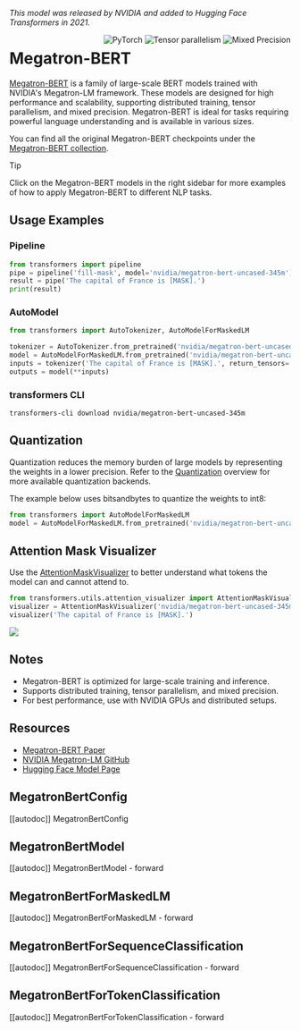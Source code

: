 *This model was released by NVIDIA and added to Hugging Face Transformers in 2021.*
<div style="float: right;">
    <div class="flex flex-wrap space-x-1">
        <img alt="PyTorch" src="https://img.shields.io/badge/PyTorch-DE3412?style=flat&logo=pytorch&logoColor=white">
        <img alt="Tensor parallelism" src="https://img.shields.io/badge/Tensor%20parallelism-06b6d4?style=flat&logoColor=white">
        <img alt="Mixed Precision" src="https://img.shields.io/badge/Mixed%20Precision-eae0c8?style=flat">
    </div>
</div>

# Megatron-BERT

[Megatron-BERT](https://arxiv.org/abs/2104.02096) is a family of large-scale BERT models trained with NVIDIA's Megatron-LM framework. These models are designed for high performance and scalability, supporting distributed training, tensor parallelism, and mixed precision. Megatron-BERT is ideal for tasks requiring powerful language understanding and is available in various sizes.

You can find all the original Megatron-BERT checkpoints under the [Megatron-BERT collection](https://huggingface.co/models?search=megatron-bert).

> [!TIP]
> Click on the Megatron-BERT models in the right sidebar for more examples of how to apply Megatron-BERT to different NLP tasks.

## Usage Examples

### Pipeline
```python
from transformers import pipeline
pipe = pipeline('fill-mask', model='nvidia/megatron-bert-uncased-345m')
result = pipe('The capital of France is [MASK].')
print(result)
```

### AutoModel
```python
from transformers import AutoTokenizer, AutoModelForMaskedLM

tokenizer = AutoTokenizer.from_pretrained('nvidia/megatron-bert-uncased-345m')
model = AutoModelForMaskedLM.from_pretrained('nvidia/megatron-bert-uncased-345m')
inputs = tokenizer('The capital of France is [MASK].', return_tensors='pt')
outputs = model(**inputs)
```

### transformers CLI
```
transformers-cli download nvidia/megatron-bert-uncased-345m
```

## Quantization
Quantization reduces the memory burden of large models by representing the weights in a lower precision. Refer to the [Quantization](../quantization/overview) overview for more available quantization backends.

The example below uses bitsandbytes to quantize the weights to int8:
```python
from transformers import AutoModelForMaskedLM
model = AutoModelForMaskedLM.from_pretrained('nvidia/megatron-bert-uncased-345m', load_in_8bit=True)
```

## Attention Mask Visualizer
Use the [AttentionMaskVisualizer](https://github.com/huggingface/transformers/blob/main/src/transformers/utils/attention_visualizer.py) to better understand what tokens the model can and cannot attend to.

```python
from transformers.utils.attention_visualizer import AttentionMaskVisualizer
visualizer = AttentionMaskVisualizer('nvidia/megatron-bert-uncased-345m')
visualizer('The capital of France is [MASK].')
```

<div class="flex justify-center">
    <img src="https://huggingface.co/datasets/huggingface/documentation-images/resolve/main/transformers/model_doc/megatron-bert-attn-mask.png"/>
</div>

## Notes

- Megatron-BERT is optimized for large-scale training and inference.
- Supports distributed training, tensor parallelism, and mixed precision.
- For best performance, use with NVIDIA GPUs and distributed setups.

## Resources
- [Megatron-BERT Paper](https://arxiv.org/abs/2104.02096)
- [NVIDIA Megatron-LM GitHub](https://github.com/NVIDIA/Megatron-LM)
- [Hugging Face Model Page](https://huggingface.co/models?search=megatron-bert)

## MegatronBertConfig

[[autodoc]] MegatronBertConfig

## MegatronBertModel

[[autodoc]] MegatronBertModel
    - forward

## MegatronBertForMaskedLM

[[autodoc]] MegatronBertForMaskedLM
    - forward

## MegatronBertForSequenceClassification

[[autodoc]] MegatronBertForSequenceClassification
    - forward

## MegatronBertForTokenClassification

[[autodoc]] MegatronBertForTokenClassification
    - forward
